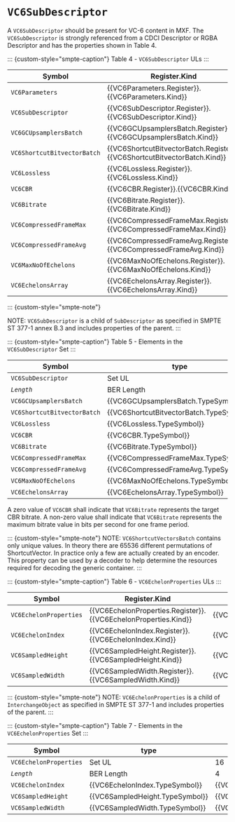 # `VC6SubDescriptor`

A `VC6SubDescriptor` should be present for VC-6 content in MXF. The
`VC6SubDescriptor` is strongly referenced from a CDCI Descriptor or RGBA
Descriptor and has the properties shown in Table 4.

::: {custom-style="smpte-caption"}
Table 4 - `VC6SubDescriptor` ULs
:::

| Symbol                      | Register.Kind                                                             | Item UL                          |
|-----------------------------|---------------------------------------------------------------------------|----------------------------------|
| `VC6Parameters`             | {{VC6Parameters.Register}}.{{VC6Parameters.Kind}}                         | {{VC6Parameters.UL}}             |
| `VC6SubDescriptor`          | {{VC6SubDescriptor.Register}}.{{VC6SubDescriptor.Kind}}                   | {{VC6SubDescriptor.UL}}          |
| `VC6GCUpsamplersBatch`      | {{VC6GCUpsamplersBatch.Register}}.{{VC6GCUpsamplersBatch.Kind}}           | {{VC6GCUpsamplersBatch.UL}}      |
| `VC6ShortcutBitvectorBatch` | {{VC6ShortcutBitvectorBatch.Register}}.{{VC6ShortcutBitvectorBatch.Kind}} | {{VC6ShortcutBitvectorBatch.UL}} |
| `VC6Lossless`               | {{VC6Lossless.Register}}.{{VC6Lossless.Kind}}                             | {{VC6Lossless.UL}}               |
| `VC6CBR`                    | {{VC6CBR.Register}}.{{VC6CBR.Kind}}                                       | {{VC6CBR.UL}}                    |
| `VC6Bitrate`                | {{VC6Bitrate.Register}}.{{VC6Bitrate.Kind}}                               | {{VC6Bitrate.UL}}                |
| `VC6CompressedFrameMax`     | {{VC6CompressedFrameMax.Register}}.{{VC6CompressedFrameMax.Kind}}         | {{VC6CompressedFrameMax.UL}}     |
| `VC6CompressedFrameAvg`     | {{VC6CompressedFrameAvg.Register}}.{{VC6CompressedFrameAvg.Kind}}         | {{VC6CompressedFrameAvg.UL}}     |
| `VC6MaxNoOfEchelons`        | {{VC6MaxNoOfEchelons.Register}}.{{VC6MaxNoOfEchelons.Kind}}               | {{VC6MaxNoOfEchelons.UL}}        |
| `VC6EchelonsArray`          | {{VC6EchelonsArray.Register}}.{{VC6EchelonsArray.Kind}}                   | {{VC6EchelonsArray.UL}}          |

::: {custom-style="smpte-note"}

NOTE: `VC6SubDescriptor` is a child of `SubDescriptor` as specified in SMPTE ST
377-1 annex B.3 and includes properties of the parent.
:::

::: {custom-style="smpte-caption"}
Table 5 - Elements in the `VC6SubDescriptor` Set
:::

| Symbol                      | type                                     | Len                                  | Req? | Meaning                                  |
|-----------------------------|------------------------------------------|--------------------------------------|------| -----------------------------------------|
| `VC6SubDescriptor`          | Set UL                                   | 16                                   | Req  | {{VC6SubDescriptor.Definition}}          |
| _`Length`_                  | BER Length                               | 4                                    | Req  | Set Length                               |
| `VC6GCUpsamplersBatch`      | {{VC6GCUpsamplersBatch.TypeSymbol}}      | 8 + 16n                              | Opt  | {{VC6GCUpsamplersBatch.Definition}}      |
| `VC6ShortcutBitvectorBatch` | {{VC6ShortcutBitvectorBatch.TypeSymbol}} | 8 + 16n                              | Opt  | {{VC6ShortcutBitvectorBatch.Definition}} |
| `VC6Lossless`               | {{VC6Lossless.TypeSymbol}}               | {{VC6Lossless.TypeSize}}             | Opt  | {{VC6Lossless.Definition}}               |
| `VC6CBR`                    | {{VC6CBR.TypeSymbol}}                    | {{VC6CBR.TypeSize}}                  | Opt  | {{VC6CBR.Definition}}                    |
| `VC6Bitrate`                | {{VC6Bitrate.TypeSymbol}}                | {{VC6Bitrate.TypeSize}}              | Opt  | {{VC6Bitrate.Definition}}                |
| `VC6CompressedFrameMax`     | {{VC6CompressedFrameMax.TypeSymbol}}     | {{VC6CompressedFrameMax.TypeSize}}   | Opt  | {{VC6CompressedFrameMax.Definition}}     |
| `VC6CompressedFrameAvg`     | {{VC6CompressedFrameAvg.TypeSymbol}}     | {{VC6CompressedFrameAvg.TypeSize}}   | Opt  | {{VC6CompressedFrameAvg.Definition}}     |
| `VC6MaxNoOfEchelons`        | {{VC6MaxNoOfEchelons.TypeSymbol}}        | {{VC6MaxNoOfEchelons.TypeSize}}      | Opt  | {{VC6MaxNoOfEchelons.Definition}}        |
| `VC6EchelonsArray`          | {{VC6EchelonsArray.TypeSymbol}}          | 8 + 16n                              | Opt  | {{VC6EchelonsArray.Definition}}          |

A zero value of `VC6CBR` shall indicate that `VC6Bitrate` represents the target
CBR bitrate. A non-zero value shall indicate that `VC6Bitrate` represents the
maximum bitrate value in bits per second for one frame period.

::: {custom-style="smpte-note"}
NOTE: `VC6ShortcutVectorsBatch` contains only unique values. In theory there are
65536 different permutations of ShortcutVector. In practice only a few are
actually created by an encoder. This property can be used by a decoder to help
determine the resources required for decoding the generic container.
:::

::: {custom-style="smpte-caption"}
Table 6 - `VC6EchelonProperties` ULs
:::

| Symbol                 | Register.Kind                                                   | Item UL                     |
| -----------------------|---------------------------------------------------------------- |-----------------------------|
| `VC6EchelonProperties` | {{VC6EchelonProperties.Register}}.{{VC6EchelonProperties.Kind}} | {{VC6EchelonProperties.UL}} |
| `VC6EchelonIndex`      | {{VC6EchelonIndex.Register}}.{{VC6EchelonIndex.Kind}}           | {{VC6EchelonIndex.UL}}      |
| `VC6SampledHeight`     | {{VC6SampledHeight.Register}}.{{VC6SampledHeight.Kind}}         | {{VC6SampledHeight.UL}}     |
| `VC6SampledWidth`      | {{VC6SampledWidth.Register}}.{{VC6SampledWidth.Kind}}           | {{VC6SampledWidth.UL}}      |

::: {custom-style="smpte-note"}
NOTE: `VC6EchelonProperties` is a child of `InterchangeObject` as specified in
SMPTE ST 377-1 and includes properties of the parent.
:::

::: {custom-style="smpte-caption"}
Table 7 - Elements in the `VC6EchelonProperties` Set
:::

| Symbol                 | type                            | Len                           | Req? | Meaning                             |
| -----------------------|---------------------------------|-------------------------------|------|-------------------------------------|
| `VC6EchelonProperties` | Set UL                          | 16                            | Req  | {{VC6EchelonProperties.Definition}} |
| _`Length`_             | BER Length                      | 4                             | Req  | Set Length                          |
| `VC6EchelonIndex`      | {{VC6EchelonIndex.TypeSymbol}}  | {{VC6EchelonIndex.TypeSize}}  | Req  | {{VC6EchelonIndex.Definition}}      |
| `VC6SampledHeight`     | {{VC6SampledHeight.TypeSymbol}} | {{VC6SampledHeight.TypeSize}} | Req  | {{VC6SampledHeight.Definition}}     |
| `VC6SampledWidth`      | {{VC6SampledWidth.TypeSymbol}}  | {{VC6SampledWidth.TypeSize}}  | Req  | {{VC6SampledWidth.Definition}}      |

